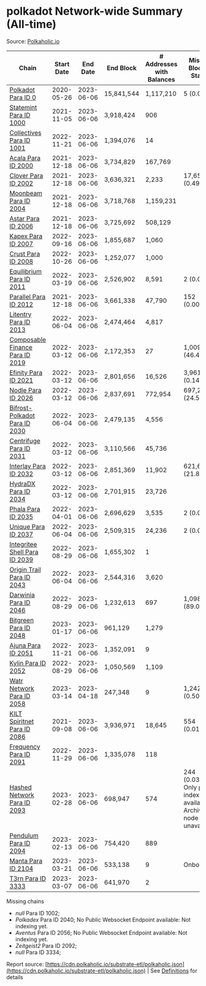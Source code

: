 # polkadot Network-wide Summary (All-time)

Source: [Polkaholic.io](https://polkaholic.io)


| Chain            | Start Date | End Date | End Block | # Addresses with Balances | Missing Blocks / Status |
| ---------------- | ---------- | ---------| --------- | ------------------------- | ----------------------- |
| [Polkadot Para ID 0](/polkadot/0-polkadot) | 2020-05-26 | 2023-06-06 | 15,841,544 |  1,117,210 | 5 (0.00%)  |
| [Statemint Para ID 1000](/polkadot/1000-statemint) | 2021-11-05 | 2023-06-06 | 3,918,424 |  906 |    |
| [Collectives Para ID 1001](/polkadot/1001-collectives) | 2022-11-21 | 2023-06-06 | 1,394,076 |  14 |    |
| [Acala Para ID 2000](/polkadot/2000-acala) | 2021-12-18 | 2023-06-06 | 3,734,829 |  167,769 |    |
| [Clover Para ID 2002](/polkadot/2002-clover) | 2021-12-18 | 2023-06-06 | 3,636,321 |  2,233 | 17,656 (0.49%)  |
| [Moonbeam Para ID 2004](/polkadot/2004-moonbeam) | 2021-12-18 | 2023-06-06 | 3,718,768 |  1,159,231 |    |
| [Astar Para ID 2006](/polkadot/2006-astar) | 2021-12-18 | 2023-06-06 | 3,725,692 |  508,129 |    |
| [Kapex Para ID 2007](/polkadot/2007-kapex) | 2022-09-16 | 2023-06-06 | 1,855,687 |  1,060 |    |
| [Crust Para ID 2008](/polkadot/2008-crust) | 2022-10-26 | 2023-06-06 | 1,252,077 |  1,000 |    |
| [Equilibrium Para ID 2011](/polkadot/2011-equilibrium) | 2022-03-19 | 2023-06-06 | 2,526,902 |  8,591 | 2 (0.00%)  |
| [Parallel Para ID 2012](/polkadot/2012-parallel) | 2021-12-18 | 2023-06-06 | 3,661,338 |  47,790 | 152 (0.00%)  |
| [Litentry Para ID 2013](/polkadot/2013-litentry) | 2022-06-04 | 2023-06-06 | 2,474,464 |  4,817 |    |
| [Composable Finance Para ID 2019](/polkadot/2019-composable) | 2022-03-12 | 2023-06-06 | 2,172,353 |  27 | 1,009,523 (46.47%)  |
| [Efinity Para ID 2021](/polkadot/2021-efinity) | 2022-03-12 | 2023-06-06 | 2,801,656 |  16,526 | 3,961 (0.14%)  |
| [Nodle Para ID 2026](/polkadot/2026-nodle) | 2022-03-12 | 2023-06-06 | 2,837,691 |  772,954 | 697,249 (24.57%)  |
| [Bifrost-Polkadot Para ID 2030](/polkadot/2030-bifrost-dot) | 2022-06-04 | 2023-06-06 | 2,479,135 |  4,556 |    |
| [Centrifuge Para ID 2031](/polkadot/2031-centrifuge) | 2022-03-12 | 2023-06-06 | 3,110,566 |  45,736 |    |
| [Interlay Para ID 2032](/polkadot/2032-interlay) | 2022-03-12 | 2023-06-06 | 2,851,369 |  11,902 | 621,626 (21.80%)  |
| [HydraDX Para ID 2034](/polkadot/2034-hydradx) | 2022-03-12 | 2023-06-06 | 2,701,915 |  23,726 |    |
| [Phala Para ID 2035](/polkadot/2035-phala) | 2022-04-01 | 2023-06-06 | 2,696,629 |  3,535 | 2 (0.00%)  |
| [Unique Para ID 2037](/polkadot/2037-unique) | 2022-06-04 | 2023-06-06 | 2,509,315 |  24,236 | 2 (0.00%)  |
| [Integritee Shell Para ID 2039](/polkadot/2039-integritee-shell) | 2022-08-29 | 2023-06-06 | 1,655,302 |  1 |    |
| [Origin Trail Para ID 2043](/polkadot/2043-origintrail) | 2022-06-04 | 2023-06-06 | 2,544,316 |  3,620 |    |
| [Darwinia Para ID 2046](/polkadot/2046-darwinia) | 2022-08-29 | 2023-06-06 | 1,232,613 |  697 | 1,098,150 (89.09%)  |
| [Bitgreen Para ID 2048](/polkadot/2048-bitgreen) | 2023-01-17 | 2023-06-06 | 961,129 |  1,279 |    |
| [Ajuna Para ID 2051](/polkadot/2051-ajuna) | 2022-11-21 | 2023-06-06 | 1,352,091 |  9 |    |
| [Kylin Para ID 2052](/polkadot/2052-kylin) | 2022-08-29 | 2023-06-06 | 1,050,569 |  1,109 |    |
| [Watr Network Para ID 2058](/polkadot/2058-watr) | 2023-03-14 | 2023-04-18 | 247,348 |  9 | 1,242 (0.50%)  |
| [KILT Spiritnet Para ID 2086](/polkadot/2086-kilt) | 2021-09-08 | 2023-06-06 | 3,936,971 |  18,645 | 554 (0.01%)  |
| [Frequency Para ID 2091](/polkadot/2091-frequency) | 2022-11-29 | 2023-06-06 | 1,335,078 |  118 |    |
| [Hashed Network Para ID 2093](/polkadot/2093-hashed) | 2023-02-28 | 2023-06-06 | 698,947 |  574 | 244 (0.03%) Only partial index available: Archive node unavailable |
| [Pendulum Para ID 2094](/polkadot/2094-pendulum) | 2023-02-13 | 2023-06-06 | 754,420 |  889 |    |
| [Manta Para ID 2104](/polkadot/2104-manta) | 2023-03-21 | 2023-06-06 | 533,138 |  9 |   Onboarding |
| [T3rn Para ID 3333](/polkadot/3333-t3rn) | 2023-03-07 | 2023-06-06 | 641,970 |  2 |    |

Missing chains


* *null* Para ID 1002; 
* *Polkadex* Para ID 2040; No Public Websocket Endpoint available: Not indexing yet.
* *Aventus* Para ID 2056; No Public Websocket Endpoint available: Not indexing yet.
* *Zeitgeist2* Para ID 2092; 
* *null* Para ID 3334; 

Report source: [https://cdn.polkaholic.io/substrate-etl/polkaholic.json](https://cdn.polkaholic.io/substrate-etl/polkaholic.json) | See [Definitions](/DEFINITIONS.md) for details
